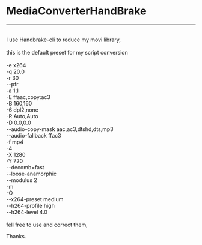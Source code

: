 # MediaConverterHandBrake
----------------
<br>
I use Handbrake-cli to reduce my movi library,<br>
<br>
this is the default preset for my script conversion
<br>
<br>
-e x264 <br>
-q 20.0 <br>
-r 30 <br>
--pfr  <br>
-a 1,1 <br>
-E ffaac,copy:ac3 <br>
-B 160,160 <br>
-6 dpl2,none <br>
-R Auto,Auto <br>
-D 0.0,0.0 <br>
--audio-copy-mask aac,ac3,dtshd,dts,mp3 <br>
--audio-fallback ffac3 <br>
-f mp4 <br>
-4 <br>
-X 1280 <br>
-Y 720 <br>
--decomb=fast <br>
--loose-anamorphic <br>
--modulus 2 <br>
-m <br>
-O <br>
--x264-preset medium<br>
--h264-profile high <br>
--h264-level 4.0
<br>
<br>
fell free to use and correct them,<br>

Thanks.


